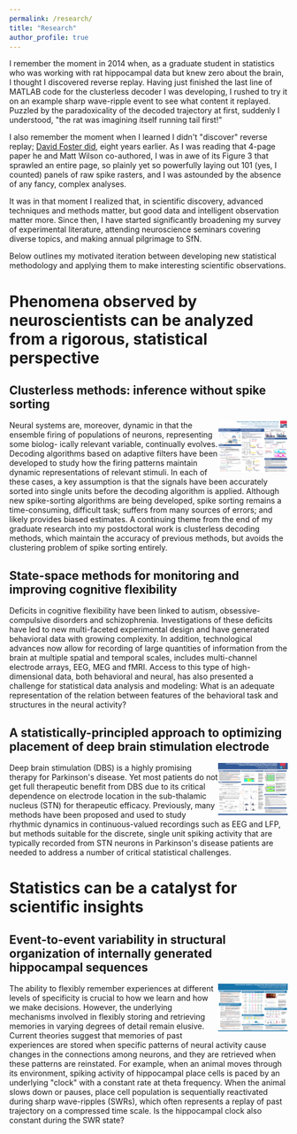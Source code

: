 ```yaml
---
permalink: /research/
title: "Research"
author_profile: true
---
```


I remember the moment in 2014 when, as a graduate student in statistics who was working with rat hippocampal data but knew zero about the brain, I thought I discovered reverse replay. Having just finished the last line of MATLAB code for the clusterless decoder I was developing, I rushed to try it on an example sharp wave-ripple event to see what content it replayed. Puzzled by the paradoxicality of the decoded trajectory at first, suddenly I understood, "the rat was imagining itself running tail first!"

I also remember the moment when I learned I didn't "discover" reverse replay; [David Foster did](https://www.nature.com/articles/nature04587), eight years earlier. As I was reading that 4-page paper he and Matt Wilson co-authored, I was in awe of its Figure 3 that sprawled an entire page, so plainly yet so powerfully laying out 101 (yes, I counted) panels of raw spike rasters, and I was astounded by the absence of any fancy, complex analyses.

It was in that moment I realized that, in scientific discovery, advanced techniques and methods matter, but good data and intelligent observation matter more. Since then, I have started significantly broadening my survey of experimental literature, attending neuroscience seminars covering diverse topics, and making annual pilgrimage to SfN. 

Below outlines my motivated iteration between developing new statistical methodology and applying them to make interesting scientific observations.

Phenomena observed by neuroscientists can be analyzed from a rigorous, statistical perspective
======

Clusterless methods: inference without spike sorting
------
<img align="right" src="/images/sfn16.png" width="25%"> Neural systems are, moreover, dynamic in that the ensemble firing of populations of neurons, representing some biolog- ically relevant variable, continually evolves. Decoding algorithms based on adaptive filters have been developed to study how the firing patterns maintain dynamic representations of relevant stimuli. In each of these cases, a key assumption is that the signals have been accurately sorted into single units before the decoding algorithm is applied. Although new spike-sorting algorithms are being developed, spike sorting remains a time-consuming, difficult task; suffers from many sources of errors; and likely provides biased estimates. A continuing theme from the end of my graduate research into my postdoctoral work is clusterless decoding methods, which maintain the accuracy of previous methods, but avoids the clustering problem of spike sorting entirely.

State-space methods for monitoring and improving cognitive flexibility
------
Deficits in cognitive flexibility have been linked to autism, obsessive-compulsive disorders and schizophrenia. Investigations of these deficits have led to new multi-faceted experimental design and have generated behavioral data with growing complexity. In addition, technological advances now allow for recording of large quantities of information from the brain at multiple spatial and temporal scales, includes multi-channel electrode arrays, EEG, MEG and fMRI. Access to this type of high-dimensional data, both behavioral and neural, has also presented a challenge for statistical data analysis and modeling: What is an adequate representation of the relation between features of the behavioral task and structures in the neural activity?

A statistically-principled approach to optimizing placement of deep brain stimulation electrode
------
<img align="right" src="/images/sfn14.png" width="25%"> Deep brain stimulation (DBS) is a highly promising therapy for Parkinson's disease. Yet most patients do not get full therapeutic benefit from DBS due to its critical dependence on electrode location in the sub-thalamic nucleus (STN) for therapeutic efficacy. Previously, many methods have been proposed and used to study rhythmic dynamics in continuous-valued recordings such as EEG and LFP, but methods suitable for the discrete, single unit spiking activity that are typically recorded from STN neurons in Parkinson's disease patients are needed to address a number of critical statistical challenges.

Statistics can be a catalyst for scientific insights
======

Event-to-event variability in structural organization of internally generated hippocampal sequences
------
<img align="right" src="/images/cosyne19.png" width="25%"> The ability to flexibly remember experiences at different levels of specificity is crucial to how we learn and how we make decisions.  However, the underlying mechanisms involved in flexibly storing and retrieving memories in varying degrees of detail remain elusive. Current theories suggest that memories of past experiences are stored when specific patterns of neural activity cause changes in the connections among neurons, and they are retrieved when these patterns are reinstated. For example, when an animal moves through its environment, spiking activity of hippocampal place cells is paced by an underlying "clock" with a constant rate at theta frequency.  When the animal slows down or pauses, place cell population is sequentially reactivated during sharp wave-ripples (SWRs), which often represents a replay of past trajectory on a compressed time scale. Is the hippocampal clock also constant during the SWR state?
